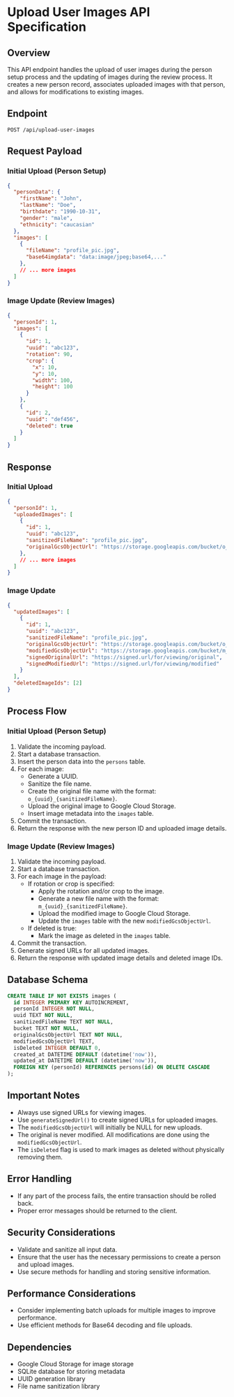 # Upload User Images API Specification

## Overview
This API endpoint handles the upload of user images during the person setup process and the updating of images during the review process. It creates a new person record, associates uploaded images with that person, and allows for modifications to existing images.

## Endpoint
`POST /api/upload-user-images`

## Request Payload

### Initial Upload (Person Setup)
```json
{
  "personData": {
    "firstName": "John",
    "lastName": "Doe",
    "birthdate": "1990-10-31",
    "gender": "male",
    "ethnicity": "caucasian"
  },
  "images": [
    {
      "fileName": "profile_pic.jpg",
      "base64imgdata": "data:image/jpeg;base64,..."
    },
    // ... more images
  ]
}
```

### Image Update (Review Images)
```json
{
  "personId": 1,
  "images": [
    {
      "id": 1,
      "uuid": "abc123",
      "rotation": 90,
      "crop": {
        "x": 10,
        "y": 10,
        "width": 100,
        "height": 100
      }
    },
    {
      "id": 2,
      "uuid": "def456",
      "deleted": true
    }
  ]
}
```

## Response

### Initial Upload
```json
{
  "personId": 1,
  "uploadedImages": [
    {
      "id": 1,
      "uuid": "abc123",
      "sanitizedFileName": "profile_pic.jpg",
      "originalGcsObjectUrl": "https://storage.googleapis.com/bucket/o_abc123_profile_pic.jpg"
    },
    // ... more images
  ]
}
```

### Image Update
```json
{
  "updatedImages": [
    {
      "id": 1,
      "uuid": "abc123",
      "sanitizedFileName": "profile_pic.jpg",
      "originalGcsObjectUrl": "https://storage.googleapis.com/bucket/o_abc123_profile_pic.jpg",
      "modifiedGcsObjectUrl": "https://storage.googleapis.com/bucket/m_abc123_profile_pic.jpg",
      "signedOriginalUrl": "https://signed.url/for/viewing/original",
      "signedModifiedUrl": "https://signed.url/for/viewing/modified"
    }
  ],
  "deletedImageIds": [2]
}
```

## Process Flow

### Initial Upload (Person Setup)
1. Validate the incoming payload.
2. Start a database transaction.
3. Insert the person data into the `persons` table.
4. For each image:
   - Generate a UUID.
   - Sanitize the file name.
   - Create the original file name with the format: `o_{uuid}_{sanitizedFileName}`.
   - Upload the original image to Google Cloud Storage.
   - Insert image metadata into the `images` table.
5. Commit the transaction.
6. Return the response with the new person ID and uploaded image details.

### Image Update (Review Images)
1. Validate the incoming payload.
2. Start a database transaction.
3. For each image in the payload:
   - If rotation or crop is specified:
     - Apply the rotation and/or crop to the image.
     - Generate a new file name with the format: `m_{uuid}_{sanitizedFileName}`.
     - Upload the modified image to Google Cloud Storage.
     - Update the `images` table with the new `modifiedGcsObjectUrl`.
   - If deleted is true:
     - Mark the image as deleted in the `images` table.
4. Commit the transaction.
5. Generate signed URLs for all updated images.
6. Return the response with updated image details and deleted image IDs.

## Database Schema
```sql
CREATE TABLE IF NOT EXISTS images (
  id INTEGER PRIMARY KEY AUTOINCREMENT,
  personId INTEGER NOT NULL,
  uuid TEXT NOT NULL,
  sanitizedFileName TEXT NOT NULL,
  bucket TEXT NOT NULL,
  originalGcsObjectUrl TEXT NOT NULL,
  modifiedGcsObjectUrl TEXT,
  isDeleted INTEGER DEFAULT 0,
  created_at DATETIME DEFAULT (datetime('now')),
  updated_at DATETIME DEFAULT (datetime('now')),
  FOREIGN KEY (personId) REFERENCES persons(id) ON DELETE CASCADE
);
```

## Important Notes
- Always use signed URLs for viewing images.
- Use `generateSignedUrl()` to create signed URLs for uploaded images.
- The `modifiedGcsObjectUrl` will initially be NULL for new uploads.
- The original is never modified. All modifications are done using the `modifiedGcsObjectUrl`.
- The `isDeleted` flag is used to mark images as deleted without physically removing them.

## Error Handling
- If any part of the process fails, the entire transaction should be rolled back.
- Proper error messages should be returned to the client.

## Security Considerations
- Validate and sanitize all input data.
- Ensure that the user has the necessary permissions to create a person and upload images.
- Use secure methods for handling and storing sensitive information.

## Performance Considerations
- Consider implementing batch uploads for multiple images to improve performance.
- Use efficient methods for Base64 decoding and file uploads.

## Dependencies
- Google Cloud Storage for image storage
- SQLite database for storing metadata
- UUID generation library
- File name sanitization library
